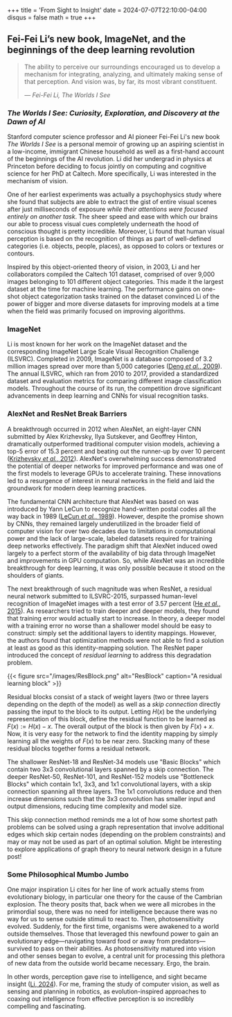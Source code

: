 +++
title = 'From Sight to Insight'
date = 2024-07-07T22:10:00-04:00
disqus = false
math = true
+++

## Fei-Fei Li’s new book, ImageNet, and the beginnings of the deep learning revolution

> The ability to perceive our surroundings encouraged us to develop a mechanism for integrating, analyzing, and ultimately making sense of that perception. And vision was, by far, its most vibrant constituent. 
> 
> — *Fei-Fei Li, The Worlds I See*

### *The Worlds I See: Curiosity, Exploration, and Discovery at the Dawn of AI*

Stanford computer science professor and AI pioneer Fei-Fei Li's new book *The Worlds I See* is a personal memoir of growing up an aspiring scientist in a low-income, immigrant Chinese household as well as a first-hand account of the beginnings of the AI revolution. Li did her undergrad in physics at Princeton before deciding to focus jointly on computing and cognitive science for her PhD at Caltech. More specifically, Li was interested in the mechanism of vision. 

One of her earliest experiments was actually a psychophysics study where she found that subjects are able to extract the gist of entire visual scenes after just milliseconds of exposure *while their attentions were focused entirely on another task*. The sheer speed and ease with which our brains our able to process visual cues completely underneath the hood of conscious thought is pretty incredible. Moreover, Li found that human visual perception is based on the recognition of things as part of well-defined categories (i.e. objects, people, places), as opposed to colors or textures or contours.

Inspired by this object-oriented theory of vision, in 2003, Li and her collaborators compiled the Caltech 101 dataset, comprised of over 9,000 images belonging to 101 different object categories. This made it the largest dataset at the time for machine learning. The performance gains on one-shot object categorization tasks trained on the dataset convinced Li of the power of bigger and more diverse datasets for improving models at a time when the field was primarily focused on improving algorithms. 

### ImageNet

Li is most known for her work on the ImageNet dataset and the corresponding ImageNet Large Scale Visual Recognition Challenge (ILSVRC). Completed in 2009, ImageNet is a database composed of 3.2 million images spread over more than 5,000 categories ([Deng *et al.*, 2009](https://image-net.org/static_files/papers/imagenet_cvpr09.pdf)). The annual ILSVRC, which ran from 2010 to 2017, provided a standardized dataset and evaluation metrics for comparing different image classification models. Throughout the course of its run, the competition drove significant advancements in deep learning and CNNs for visual recognition tasks.

### AlexNet and ResNet Break Barriers

A breakthrough occurred in 2012 when AlexNet, an eight-layer CNN submitted by Alex Krizhevsky, Ilya Sutskever, and Geoffrey Hinton, dramatically outperformed traditional computer vision models, achieving a top-5 error of 15.3 percent and beating out the runner-up by over 10 percent ([Krizhevsky *et al.*, 2012](https://proceedings.neurips.cc/paper_files/paper/2012/file/c399862d3b9d6b76c8436e924a68c45b-Paper.pdf)). AlexNet's overwhelming success demonstrated the potential of deeper networks for improved performance and was one of the first models to leverage GPUs to accelerate training. These innovations led to a resurgence of interest in neural networks in the field and laid the groundwork for modern deep learning practices. 

The fundamental CNN architecture that AlexNet was based on was introduced by Yann LeCun to recognize hand-written postal codes all the way back in 1989 ([LeCun *et al.*, 1989](http://yann.lecun.com/exdb/publis/pdf/lecun-89e.pdf)). However, despite the promise shown by CNNs, they remained largely underutilized in the broader field of computer vision for over two decades due to limitations in computational power and the lack of large-scale, labeled datasets required for training deep networks effectively. The paradigm shift that AlexNet induced owed largely to a perfect storm of the availability of big data through ImageNet and improvements in GPU computation. So, while AlexNet was an incredible breakthrough for deep learning, it was only possible because it stood on the shoulders of giants.

The next breakthrough of such magnitude was when ResNet, a residual neural network submitted to ILSVRC-2015, surpassed human-level recognition of ImageNet images with a test error of 3.57 percent ([He *et al.*, 2015](https://arxiv.org/pdf/1512.03385)). As researchers tried to train deeper and deeper models, they found that training error would actually start to increase. In theory, a deeper model with a training error no worse than a shallower model should be easy to construct: simply set the additional layers to identity mappings. However, the authors found that optimization methods were not able to find a solution at least as good as this identity-mapping solution. The ResNet paper introduced the concept of *residual learning* to address this degradation problem.

{{< figure src="/images/ResBlock.png" alt="ResBlock" caption="A residual learning block" >}}

Residual blocks consist of a stack of weight layers (two or three layers depending on the depth of the model) as well as a *skip connection* directly passing the input to the block to its output. Letting $H(x)$ be the underlying representation of this block, define the residual function to be learned as $F(x) := H(x)-x$. The overall output of the block is then given by $F(x) + x$. Now, it is very easy for the network to find the identity mapping by simply learning all the weights of $F(x)$ to be near zero. Stacking many of these residual blocks together forms a residual network. 

The shallower ResNet-18 and ResNet-34 models use "Basic Blocks" which contain two 3x3 convolutional layers spanned by a skip connection. The deeper ResNet-50, ResNet-101, and ResNet-152 models use "Bottleneck Blocks" which contain 1x1, 3x3, and 1x1 convolutional layers, with a skip connection spanning all three layers. The 1x1 convolutions reduce and then increase dimensions such that the 3x3 convolution has smaller input and output dimensions, reducing time complexity and model size. 

This skip connection method reminds me a lot of how some shortest path problems can be solved using a graph representation that involve additional edges which skip certain nodes (depending on the problem constraints) and may or may not be used as part of an optimal solution. Might be interesting to explore applications of graph theory to neural network design in a future post!

### Some Philosophical Mumbo Jumbo

One major inspiration Li cites for her line of work actually stems from evolutionary biology, in particular one theory for the cause of the Cambrian explosion. The theory posits that, back when we were all microbes in the primordial soup, there was no need for intelligence because there was no way for us to sense outside stimuli to react to. Then, photosensitivity evolved. Suddenly, for the first time, organisms were awakened to a world outside themselves. Those that leveraged this newfound power to gain an evolutionary edge—navigating toward food or away from predators—survived to pass on their abilities. As photosensitivity matured into vision and other senses began to evolve, a central unit for processing this plethora of new data from the outside world became necessary. Ergo, the brain. 

In other words, perception gave rise to intelligence, and sight became insight ([Li, 2024](https://www.ted.com/talks/fei_fei_li_with_spatial_intelligence_ai_will_understand_the_real_world?utm_campaign=tedspread&utm_medium=referral&utm_source=tedcomshare)). For me, framing the study of computer vision, as well as sensing and planning in robotics, as evolution-inspired approaches to coaxing out intelligence from effective perception is so incredibly compelling and fascinating.